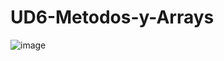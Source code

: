 # UD6-Metodos-y-Arrays

![image](https://user-images.githubusercontent.com/47026018/161970053-2f8528dc-9a70-4864-8695-60b7a7239ffa.png)
